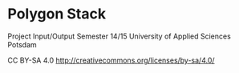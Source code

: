 Polygon Stack
=================
Project Input/Output
Semester 14/15
University of Applied Sciences Potsdam



CC BY-SA 4.0
http://creativecommons.org/licenses/by-sa/4.0/